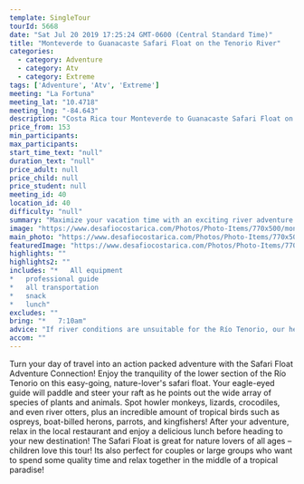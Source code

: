 ```yaml
---
template: SingleTour
tourId: 5668
date: "Sat Jul 20 2019 17:25:24 GMT-0600 (Central Standard Time)"
title: "Monteverde to Guanacaste Safari Float on the Tenorio River"
categories: 
  - category: Adventure
  - category: Atv
  - category: Extreme
tags: ['Adventure', 'Atv', 'Extreme']
meeting: "La Fortuna"
meeting_lat: "10.4718"
meeting_lng: "-84.643"
description: "Costa Rica tour Monteverde to Guanacaste Safari Float on the Tenorio River, id 5668"
price_from: 153
min_participants: 
max_participants: 
start_time_text: "null"
duration_text: "null"
price_adult: null
price_child: null
price_student: null
meeting_id: 40
location_id: 40
difficulty: "null"
summary: "Maximize your vacation time with an exciting river adventure on the way to your new vacation destination! The Safari Float is a two-hour paddle down the Tenorio River and is great for nature lovers of all ages, especially children! As you float down the river, your naturalist guide will paddle and steer your boat, while pointing out all of the exotic wildlife- birds, insects, vegetation and even monkeys and crocodiles!"
image: "https://www.desafiocostarica.com/Photos/Photo-Items/770x500/monteverde-to-tamarindo-guanacaste---safari-float-on-the-tenorio-river-2.jpg"
main_photo: "https://www.desafiocostarica.com/Photos/Photo-Items/770x500/monteverde-to-tamarindo-guanacaste---safari-float-on-the-tenorio-river-2.jpg"
featuredImage: "https://www.desafiocostarica.com/Photos/Photo-Items/770x500/monteverde-to-tamarindo-guanacaste---safari-float-on-the-tenorio-river-2.jpg"
highlights: ""
highlights2: ""
includes: "*   All equipment
*   professional guide
*   all transportation
*   snack
*   lunch"
excludes: ""
bring: "*   7:10am"
advice: "If river conditions are unsuitable for the Río Tenorio, our head guide might make the call to change to a back-up river of a similar level and/or offer another tour – you're always guaranteed a fun, but safe day! You get a full refund if no tour is run."
accom: ""
---
```

Turn your day of travel into an action packed adventure with the Safari Float Adventure Connection! Enjoy the tranquility of the lower section of the Río Tenorio on this easy-going, nature-lover's safari float. Your eagle-eyed guide will paddle and steer your raft as he points out the wide array of species of plants and animals. Spot howler monkeys, lizards, crocodiles, and even river otters, plus an incredible amount of tropical birds such as ospreys, boat-billed herons, parrots, and kingfishers! After your adventure, relax in the local restaurant and enjoy a delicious lunch before heading to your new destination! The Safari Float is great for nature lovers of all ages – children love this tour! Its also perfect for couples or large groups who want to spend some quality time and relax together in the middle of a tropical paradise!